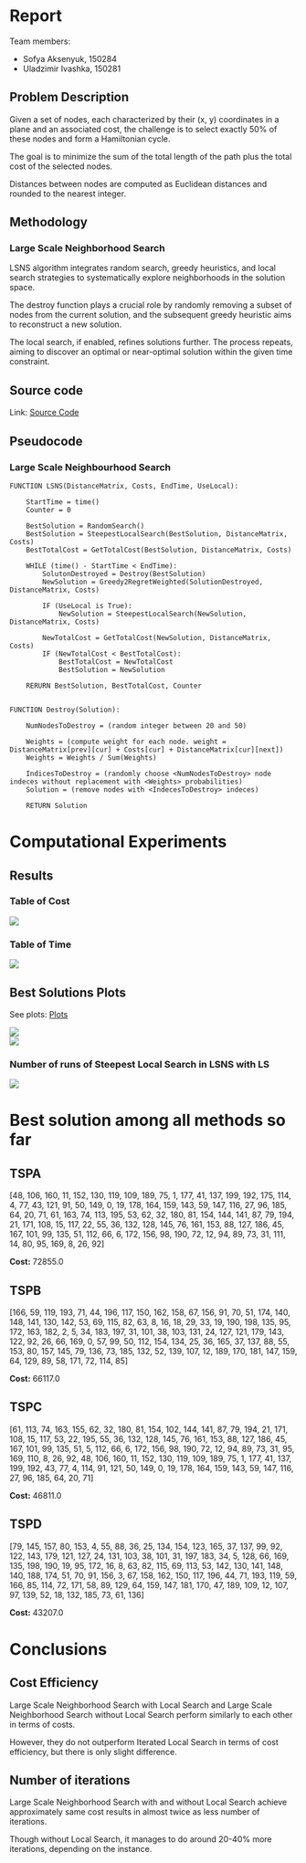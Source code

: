 # Report

Team members:

- Sofya Aksenyuk, 150284
- Uladzimir Ivashka, 150281

## Problem Description

Given a set of nodes, each characterized by their (x, y) coordinates in a plane and an associated cost, the challenge is to select exactly 50% of these nodes and form a Hamiltonian cycle. 

The goal is to minimize the sum of the total length of the path plus the total cost of the selected nodes. 

Distances between nodes are computed as Euclidean distances and rounded to the nearest integer. 

## Methodology

### Large Scale Neighborhood Search

LSNS algorithm integrates random search, greedy heuristics, and local search strategies to systematically explore neighborhoods in the solution space. 

The destroy function plays a crucial role by randomly removing a subset of nodes from the current solution, and the subsequent greedy heuristic aims to reconstruct a new solution. 

The local search, if enabled, refines solutions further. The process repeats, aiming to discover an optimal or near-optimal solution within the given time constraint.

## Source code

Link: [Source Code](https://github.com/aksenyuk/evolutionary-computation/blob/main/large-scale-neighborhood-search/large_scale_neighborhood_search.ipynb)

<div style="page-break-after: always"></div>

## Pseudocode

### Large Scale Neighbourhood Search

    FUNCTION LSNS(DistanceMatrix, Costs, EndTime, UseLocal):

        StartTime = time()
        Counter = 0

        BestSolution = RandomSearch()
        BestSolution = SteepestLocalSearch(BestSolution, DistanceMatrix, Costs)
        BestTotalCost = GetTotalCost(BestSolution, DistanceMatrix, Costs)

        WHILE (time() - StartTime < EndTime):
            SolutonDestroyed = Destroy(BestSolution)
            NewSolution = Greedy2RegretWeighted(SolutionDestroyed, DistanceMatrix, Costs)

            IF (UseLocal is True):
                NewSolution = SteepestLocalSearch(NewSolution, DistanceMatrix, Costs)

            NewTotalCost = GetTotalCost(NewSolution, DistanceMatrix, Costs)
            IF (NewTotalCost < BestTotalCost):
                BestTotalCost = NewTotalCost
                BestSolution = NewSolution

        RERURN BestSolution, BestTotalCost, Counter


    FUNCTION Destroy(Solution):

        NumNodesToDestroy = (random integer between 20 and 50)

        Weights = (compute weight for each node. weight = DistanceMatrix[prev][cur] + Costs[cur] + DistanceMatrix[cur][next])
        Weights = Weights / Sum(Weights)

        IndicesToDestroy = (randomly choose <NumNodesToDestroy> node indeces without replacement with <Weights> probabilities)
        Solution = (remove nodes with <IndecesToDestroy> indeces)

        RETURN Solution

<div style="page-break-after: always"></div>

# Computational Experiments

## Results

### Table of Cost

<img src="plots/costs.png"/>

### Table of Time

<img src="plots/times.png"/>

<div style="page-break-after: always"></div>

## Best Solutions Plots

See plots: [Plots](https://github.com/aksenyuk/evolutionary-computation/tree/main/large-scale-neighborhood-search/plots/)

<img src="plots/LSNS_LS.png"/>

<div style="page-break-after: always"></div>

<img src="plots/LSNS_noLS.png"/>

### Number of runs of Steepest Local Search in LSNS with LS

<img src="plots/lsns_no_iters.png"/>

<div style="page-break-after: always"></div>

# Best solution among all methods so far

## TSPA

[48, 106, 160, 11, 152, 130, 119, 109, 189, 75, 1, 177, 41, 137, 199, 192, 175, 114, 4, 77, 43, 121, 91, 50, 149, 0, 19, 178, 164, 159, 143, 59, 147, 116, 27, 96, 185, 64, 20, 71, 61, 163, 74, 113, 195, 53, 62, 32, 180, 81, 154, 144, 141, 87, 79, 194, 21, 171, 108, 15, 117, 22, 55, 36, 132, 128, 145, 76, 161, 153, 88, 127, 186, 45, 167, 101, 99, 135, 51, 112, 66, 6, 172, 156, 98, 190, 72, 12, 94, 89, 73, 31, 111, 14, 80, 95, 169, 8, 26, 92]

**Cost:** 72855.0


## TSPB

[166, 59, 119, 193, 71, 44, 196, 117, 150, 162, 158, 67, 156, 91, 70, 51, 174, 140, 148, 141, 130, 142, 53, 69, 115, 82, 63, 8, 16, 18, 29, 33, 19, 190, 198, 135, 95, 172, 163, 182, 2, 5, 34, 183, 197, 31, 101, 38, 103, 131, 24, 127, 121, 179, 143, 122, 92, 26, 66, 169, 0, 57, 99, 50, 112, 154, 134, 25, 36, 165, 37, 137, 88, 55, 153, 80, 157, 145, 79, 136, 73, 185, 132, 52, 139, 107, 12, 189, 170, 181, 147, 159, 64, 129, 89, 58, 171, 72, 114, 85]    

**Cost:** 66117.0


## TSPC

[61, 113, 74, 163, 155, 62, 32, 180, 81, 154, 102, 144, 141, 87, 79, 194, 21, 171, 108, 15, 117, 53, 22, 195, 55, 36, 132, 128, 145, 76, 161, 153, 88, 127, 186, 45, 167, 101, 99, 135, 51, 5, 112, 66, 6, 172, 156, 98, 190, 72, 12, 94, 89, 73, 31, 95, 169, 110, 8, 26, 92, 48, 106, 160, 11, 152, 130, 119, 109, 189, 75, 1, 177, 41, 137, 199, 192, 43, 77, 4, 114, 91, 121, 50, 149, 0, 19, 178, 164, 159, 143, 59, 147, 116, 27, 96, 185, 64, 20, 71]

**Cost:** 46811.0


## TSPD

[79, 145, 157, 80, 153, 4, 55, 88, 36, 25, 134, 154, 123, 165, 37, 137, 99, 92, 122, 143, 179, 121, 127, 24, 131, 103, 38, 101, 31, 197, 183, 34, 5, 128, 66, 169, 135, 198, 190, 19, 95, 172, 16, 8, 63, 82, 115, 69, 113, 53, 142, 130, 141, 148, 140, 188, 174, 51, 70, 91, 156, 3, 67, 158, 162, 150, 117, 196, 44, 71, 193, 119, 59, 166, 85, 114, 72, 171, 58, 89, 129, 64, 159, 147, 181, 170, 47, 189, 109, 12, 107, 97, 139, 52, 18, 132, 185, 73, 61, 136]    

**Cost:** 43207.0

<div style="page-break-after: always"></div>

# Conclusions

## Cost Efficiency

Large Scale Neighborhood Search with Local Search and Large Scale Neighborhood Search without Local Search perform similarly to each other in terms of costs. 

However, they do not outperform Iterated Local Search in terms of cost efficiency, but there is only slight difference.

## Number of iterations

Large Scale Neighborhood Search with and without Local Search achieve approximately same cost results in almost twice as less number of iterations.

Though without Local Search, it manages to do around 20-40% more iterations, depending on the instance.